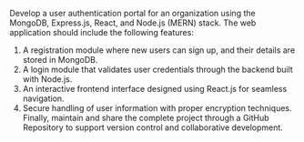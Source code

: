 Develop a user authentication portal for an organization using the MongoDB,
Express.js, React, and Node.js (MERN) stack. The web application should include
the following features:
1. A registration module where new users can sign up, and their details are
stored in MongoDB.
2. A login module that validates user credentials through the backend built
with Node.js.
3. An interactive frontend interface designed using React.js for seamless
navigation.
4. Secure handling of user information with proper encryption techniques.
Finally, maintain and share the complete project through a GitHub Repository to
support version control and collaborative development.